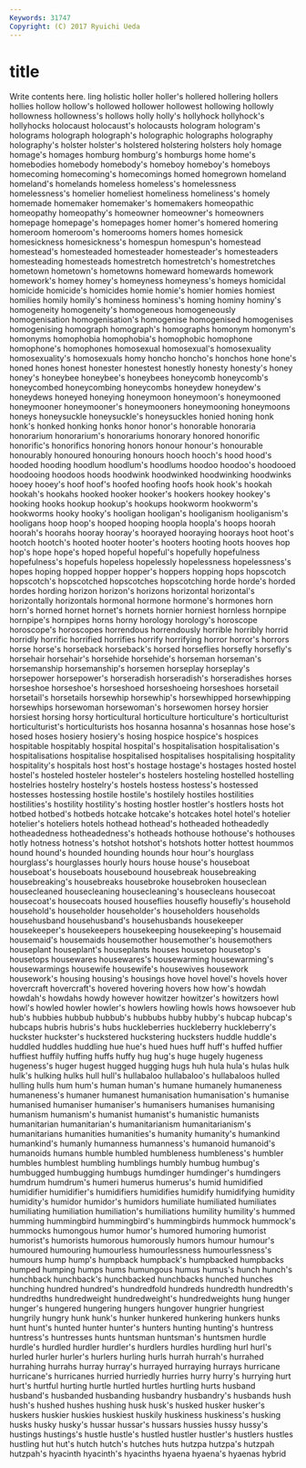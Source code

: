 ```yaml
---
Keywords: 31747 
Copyright: (C) 2017 Ryuichi Ueda
---
```


# title

Write contents here.
ling holistic holler holler's hollered hollering hollers
hollies hollow hollow's hollowed hollower hollowest hollowing hollowly hollowness hollowness's
hollows holly holly's hollyhock hollyhock's hollyhocks holocaust holocaust's holocausts hologram
hologram's holograms holograph holograph's holographic holographs holography holography's holster holster's
holstered holstering holsters holy homage homage's homages homburg homburg's homburgs
home home's homebodies homebody homebody's homeboy homeboy's homeboys homecoming homecoming's
homecomings homed homegrown homeland homeland's homelands homeless homeless's homelessness homelessness's
homelier homeliest homeliness homeliness's homely homemade homemaker homemaker's homemakers homeopathic
homeopathy homeopathy's homeowner homeowner's homeowners homepage homepage's homepages homer homer's
homered homering homeroom homeroom's homerooms homers homes homesick homesickness homesickness's
homespun homespun's homestead homestead's homesteaded homesteader homesteader's homesteaders homesteading homesteads
homestretch homestretch's homestretches hometown hometown's hometowns homeward homewards homework homework's
homey homey's homeyness homeyness's homeys homicidal homicide homicide's homicides homie
homie's homier homies homiest homilies homily homily's hominess hominess's homing
hominy hominy's homogeneity homogeneity's homogeneous homogeneously homogenisation homogenisation's homogenise homogenised
homogenises homogenising homograph homograph's homographs homonym homonym's homonyms homophobia homophobia's
homophobic homophone homophone's homophones homosexual homosexual's homosexuality homosexuality's homosexuals homy
honcho honcho's honchos hone hone's honed hones honest honester honestest
honestly honesty honesty's honey honey's honeybee honeybee's honeybees honeycomb honeycomb's
honeycombed honeycombing honeycombs honeydew honeydew's honeydews honeyed honeying honeymoon honeymoon's
honeymooned honeymooner honeymooner's honeymooners honeymooning honeymoons honeys honeysuckle honeysuckle's honeysuckles
honied honing honk honk's honked honking honks honor honor's honorable
honoraria honorarium honorarium's honorariums honorary honored honorific honorific's honorifics honoring
honors honour honour's honourable honourably honoured honouring honours hooch hooch's
hood hood's hooded hooding hoodlum hoodlum's hoodlums hoodoo hoodoo's hoodooed
hoodooing hoodoos hoods hoodwink hoodwinked hoodwinking hoodwinks hooey hooey's hoof
hoof's hoofed hoofing hoofs hook hook's hookah hookah's hookahs hooked
hooker hooker's hookers hookey hookey's hooking hooks hookup hookup's hookups
hookworm hookworm's hookworms hooky hooky's hooligan hooligan's hooliganism hooliganism's hooligans
hoop hoop's hooped hooping hoopla hoopla's hoops hoorah hoorah's hoorahs
hooray hooray's hoorayed hooraying hoorays hoot hoot's hootch hootch's hooted
hooter hooter's hooters hooting hoots hooves hop hop's hope hope's
hoped hopeful hopeful's hopefully hopefulness hopefulness's hopefuls hopeless hopelessly hopelessness
hopelessness's hopes hoping hopped hopper hopper's hoppers hopping hops hopscotch
hopscotch's hopscotched hopscotches hopscotching horde horde's horded hordes hording horizon
horizon's horizons horizontal horizontal's horizontally horizontals hormonal hormone hormone's hormones
horn horn's horned hornet hornet's hornets hornier horniest hornless hornpipe
hornpipe's hornpipes horns horny horology horology's horoscope horoscope's horoscopes horrendous
horrendously horrible horribly horrid horridly horrific horrified horrifies horrify horrifying
horror horror's horrors horse horse's horseback horseback's horsed horseflies horsefly
horsefly's horsehair horsehair's horsehide horsehide's horseman horseman's horsemanship horsemanship's horsemen
horseplay horseplay's horsepower horsepower's horseradish horseradish's horseradishes horses horseshoe horseshoe's
horseshoed horseshoeing horseshoes horsetail horsetail's horsetails horsewhip horsewhip's horsewhipped horsewhipping
horsewhips horsewoman horsewoman's horsewomen horsey horsier horsiest horsing horsy horticultural
horticulture horticulture's horticulturist horticulturist's horticulturists hos hosanna hosanna's hosannas hose
hose's hosed hoses hosiery hosiery's hosing hospice hospice's hospices hospitable
hospitably hospital hospital's hospitalisation hospitalisation's hospitalisations hospitalise hospitalised hospitalises hospitalising
hospitality hospitality's hospitals host host's hostage hostage's hostages hosted hostel
hostel's hosteled hosteler hosteler's hostelers hosteling hostelled hostelling hostelries hostelry
hostelry's hostels hostess hostess's hostessed hostesses hostessing hostile hostile's hostilely
hostiles hostilities hostilities's hostility hostility's hosting hostler hostler's hostlers hosts
hot hotbed hotbed's hotbeds hotcake hotcake's hotcakes hotel hotel's hotelier
hotelier's hoteliers hotels hothead hothead's hotheaded hotheadedly hotheadedness hotheadedness's hotheads
hothouse hothouse's hothouses hotly hotness hotness's hotshot hotshot's hotshots hotter
hottest hoummos hound hound's hounded hounding hounds hour hour's hourglass
hourglass's hourglasses hourly hours house house's houseboat houseboat's houseboats housebound
housebreak housebreaking housebreaking's housebreaks housebroke housebroken houseclean housecleaned housecleaning housecleaning's
housecleans housecoat housecoat's housecoats housed houseflies housefly housefly's household household's
householder householder's householders households househusband househusband's househusbands housekeeper housekeeper's housekeepers
housekeeping housekeeping's housemaid housemaid's housemaids housemother housemother's housemothers houseplant houseplant's
houseplants houses housetop housetop's housetops housewares housewares's housewarming housewarming's housewarmings
housewife housewife's housewives housework housework's housing housing's housings hove hovel
hovel's hovels hover hovercraft hovercraft's hovered hovering hovers how how's
howdah howdah's howdahs howdy however howitzer howitzer's howitzers howl howl's
howled howler howler's howlers howling howls hows howsoever hub hub's
hubbies hubbub hubbub's hubbubs hubby hubby's hubcap hubcap's hubcaps hubris
hubris's hubs huckleberries huckleberry huckleberry's huckster huckster's huckstered huckstering hucksters
huddle huddle's huddled huddles huddling hue hue's hued hues huff
huff's huffed huffier huffiest huffily huffing huffs huffy hug hug's
huge hugely hugeness hugeness's huger hugest hugged hugging hugs huh
hula hula's hulas hulk hulk's hulking hulks hull hull's hullabaloo
hullabaloo's hullabaloos hulled hulling hulls hum hum's human human's humane
humanely humaneness humaneness's humaner humanest humanisation humanisation's humanise humanised humaniser
humaniser's humanisers humanises humanising humanism humanism's humanist humanist's humanistic humanists
humanitarian humanitarian's humanitarianism humanitarianism's humanitarians humanities humanities's humanity humanity's humankind
humankind's humanly humanness humanness's humanoid humanoid's humanoids humans humble humbled
humbleness humbleness's humbler humbles humblest humbling humblings humbly humbug humbug's
humbugged humbugging humbugs humdinger humdinger's humdingers humdrum humdrum's humeri humerus
humerus's humid humidified humidifier humidifier's humidifiers humidifies humidify humidifying humidity
humidity's humidor humidor's humidors humiliate humiliated humiliates humiliating humiliation humiliation's
humiliations humility humility's hummed humming hummingbird hummingbird's hummingbirds hummock hummock's
hummocks humongous humor humor's humored humoring humorist humorist's humorists humorous
humorously humors humour humour's humoured humouring humourless humourlessness humourlessness's humours
hump hump's humpback humpback's humpbacked humpbacks humped humping humps hums
humungous humus humus's hunch hunch's hunchback hunchback's hunchbacked hunchbacks hunched
hunches hunching hundred hundred's hundredfold hundreds hundredth hundredth's hundredths hundredweight
hundredweight's hundredweights hung hunger hunger's hungered hungering hungers hungover hungrier
hungriest hungrily hungry hunk hunk's hunker hunkered hunkering hunkers hunks
hunt hunt's hunted hunter hunter's hunters hunting hunting's huntress huntress's
huntresses hunts huntsman huntsman's huntsmen hurdle hurdle's hurdled hurdler hurdler's
hurdlers hurdles hurdling hurl hurl's hurled hurler hurler's hurlers hurling
hurls hurrah hurrah's hurrahed hurrahing hurrahs hurray hurray's hurrayed hurraying
hurrays hurricane hurricane's hurricanes hurried hurriedly hurries hurry hurry's hurrying
hurt hurt's hurtful hurting hurtle hurtled hurtles hurtling hurts husband
husband's husbanded husbanding husbandry husbandry's husbands hush hush's hushed hushes
hushing husk husk's husked husker husker's huskers huskier huskies huskiest
huskily huskiness huskiness's husking husks husky husky's hussar hussar's hussars
hussies hussy hussy's hustings hustings's hustle hustle's hustled hustler hustler's
hustlers hustles hustling hut hut's hutch hutch's hutches huts hutzpa
hutzpa's hutzpah hutzpah's hyacinth hyacinth's hyacinths hyaena hyaena's hyaenas hybrid
